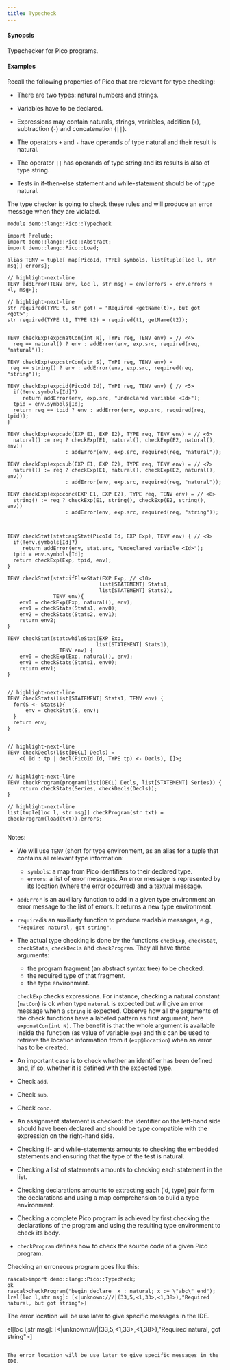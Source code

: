```yaml
---
title: Typecheck
---
```


#### Synopsis

Typechecker for Pico programs.

#### Examples

Recall the following properties of Pico that are relevant for type checking:

*  There are two types: natural numbers and strings.

*  Variables have to be declared.

*  Expressions may contain naturals, strings, variables, addition (`+`), subtraction (`-`) and concatenation (`||`).

*  The operators `+` and `-` have operands of type natural and their result is natural.

*  The operator `||` has operands of type string and its results is also of type string.

*  Tests in if-then-else statement and while-statement should be of type natural.


The type checker is going to check these rules and will produce an error message when they are violated.


```rascal 
module demo::lang::Pico::Typecheck

import Prelude;
import demo::lang::Pico::Abstract;
import demo::lang::Pico::Load;

alias TENV = tuple[ map[PicoId, TYPE] symbols, list[tuple[loc l, str msg]] errors]; 

// highlight-next-line
TENV addError(TENV env, loc l, str msg) = env[errors = env.errors + <l, msg>]; 

// highlight-next-line
str required(TYPE t, str got) = "Required <getName(t)>, but got <got>"; 
str required(TYPE t1, TYPE t2) = required(t1, getName(t2));


TENV checkExp(exp:natCon(int N), TYPE req, TENV env) = // <4>
  req == natural() ? env : addError(env, exp.src, required(req, "natural"));

TENV checkExp(exp:strCon(str S), TYPE req, TENV env) =
 req == string() ? env : addError(env, exp.src, required(req, "string"));

TENV checkExp(exp:id(PicoId Id), TYPE req, TENV env) { // <5>
  if(!env.symbols[Id]?)
     return addError(env, exp.src, "Undeclared variable <Id>");
  tpid = env.symbols[Id];
  return req == tpid ? env : addError(env, exp.src, required(req, tpid));
}

TENV checkExp(exp:add(EXP E1, EXP E2), TYPE req, TENV env) = // <6>
  natural() := req ? checkExp(E1, natural(), checkExp(E2, natural(), env))
                   : addError(env, exp.src, required(req, "natural"));
  
TENV checkExp(exp:sub(EXP E1, EXP E2), TYPE req, TENV env) = // <7>
  natural() := req ? checkExp(E1, natural(), checkExp(E2, natural(), env))
                   : addError(env, exp.src, required(req, "natural"));

TENV checkExp(exp:conc(EXP E1, EXP E2), TYPE req, TENV env) = // <8>  
  string() := req ? checkExp(E1, string(), checkExp(E2, string(), env))
                   : addError(env, exp.src, required(req, "string"));



TENV checkStat(stat:asgStat(PicoId Id, EXP Exp), TENV env) { // <9>
  if(!env.symbols[Id]?)
     return addError(env, stat.src, "Undeclared variable <Id>");
  tpid = env.symbols[Id];
  return checkExp(Exp, tpid, env);
}
	
TENV checkStat(stat:ifElseStat(EXP Exp, // <10>
                              list[STATEMENT] Stats1,
                              list[STATEMENT] Stats2),
               TENV env){
    env0 = checkExp(Exp, natural(), env);
    env1 = checkStats(Stats1, env0);
    env2 = checkStats(Stats2, env1);
    return env2;
}

TENV checkStat(stat:whileStat(EXP Exp, 
                             list[STATEMENT] Stats1),
                 TENV env) {
    env0 = checkExp(Exp, natural(), env);
    env1 = checkStats(Stats1, env0);
    return env1;
}


// highlight-next-line
TENV checkStats(list[STATEMENT] Stats1, TENV env) { 
  for(S <- Stats1){
      env = checkStat(S, env);
  }
  return env;
}
  

// highlight-next-line
TENV checkDecls(list[DECL] Decls) = 
    <( Id : tp | decl(PicoId Id, TYPE tp) <- Decls), []>;


// highlight-next-line
TENV checkProgram(program(list[DECL] Decls, list[STATEMENT] Series)) { 
    return checkStats(Series, checkDecls(Decls));
}

// highlight-next-line
list[tuple[loc l, str msg]] checkProgram(str txt) = checkProgram(load(txt)).errors;
    

```

                
Notes:

*  We will use `TENV` (short for type environment, as an alias for a tuple that contains all relevant type information:
     *  `symbols`: a map from Pico identifiers to their declared type.
     *  `errors`: a list of error messages. An error message is represented by its location (where the error occurred) and a textual message.
*  `addError` is an auxiliary function to add in a given type environment an error message to the list of errors. It returns a new type environment.
*  `required`is an auxiliarty function to produce readable messages, e.g., `"Required natural, got string"`.
*  The actual type checking is done by the functions `checkExp`, `checkStat`, `checkStats`, `checkDecls` and `checkProgram`. They all have three arguments:
     *  the program fragment (an abstract syntax tree) to be checked.
     *  the required type of that fragment.
     *  the type environment.
     
     
     `checkExp` checks expressions. For instance, checking a natural constant (`natCon`) is ok when type `natural` is expected but will give an error message when a `string` is expected. Observe how all the arguments of the check functions have a labeled pattern as first argument, here `exp:natCon(int N)`. The benefit is that the whole argument is available inside the function (as value of variable `exp`) and this can be used to retrieve the location information from it (`exp@location`) when an error has to be created.

*  An important case is to check whether an identifier has been defined and, if so, whether it is defined with the expected type.

* Check `add`.

*  Check `sub`.

* Check `conc`.

*  An assignment statement is checked: the identifier on the left-hand side should have been declared and should be type compatible with the expression on the right-hand side.

*  Checking if- and while-statements amounts to checking the embedded statements and ensuring that the type of the test is natural.

*  Checking a list of statements amounts to checking each statement in the list.

*  Checking declarations amounts to extracting each (id, type) pair form the declarations and using a map comprehension to build a type environment.

*  Checking a complete Pico program is achieved by first checking the declarations of the program and using the resulting type environment to check its body.

*  `checkProgram` defines how to check the source code of a given Pico program.


Checking an erroneous program goes like this:

```rascal-shell 
rascal>import demo::lang::Pico::Typecheck;
ok
rascal>checkProgram("begin declare  x : natural; x := \"abc\" end");
lrel[loc l,str msg]: [<|unknown:///|(33,5,<1,33>,<1,38>),"Required natural, but got string">]
```

The error location will be use later to give specific messages in the IDE.


el[loc l,str msg]: [<|unknown:///|(33,5,<1,33>,<1,38>),"Required natural, got string">]
```

The error location will be use later to give specific messages in the IDE.


